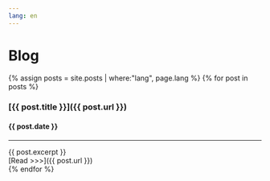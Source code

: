 ```yaml
---
lang: en
---
```

# Blog
{% assign posts = site.posts | where:"lang", page.lang %}
  {% for post in posts %}
### [{{ post.title }}]({{ post.url }})
#### {{ post.date }}
___
{{ post.excerpt }}
<br>
[Read >>>]({{ post.url }})
<br>
  {% endfor %}